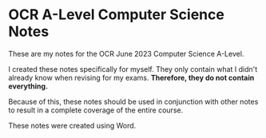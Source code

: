 # OCR A-Level Computer Science Notes
These are my notes for the OCR June 2023 Computer Science A-Level.

I created these notes specifically for myself. They only contain what I didn't already know when revising for my exams. **Therefore, they do not contain everything.** 

Because of this, these notes should be used in conjunction with other notes to result in a complete coverage of the entire course. 

These notes were created using Word.
